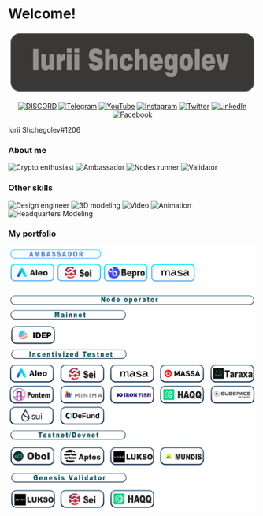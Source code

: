# Welcome!
[![logo](https://github.com/ShchegolevYA/ShchegolevYA/blob/main/png/Iurii%20Shchegolev.png)](https://twitter.com/yashchegolev)

<div style="text-align: center;">
  
[![DISCORD](https://img.shields.io/badge/-DISCORD-373534?style=for-the-badge&logo=DISCORD&logoColor=27A0D9)](https://discord.com/channels/@me/943935407903608873)
[![Telegram](https://img.shields.io/badge/-Telegram-373534?style=for-the-badge&logo=telegram&logoColor=27A0D9)](https://t.me/yashchegolev)
[![YouTube](https://img.shields.io/badge/-YouTube-373534?style=for-the-badge&logo=YouTube&logoColor=FF0000)](https://www.youtube.com/channel/UCHJ7CHzWSxiN43U371hUpzQ)
[![Instagram](https://img.shields.io/badge/-Instagram-373534?style=for-the-badge&logo=instagram&logoColor=B4068E)](https://www.instagram.com/yashchegolev)
[![Twitter](https://img.shields.io/badge/-Twitter-373534?style=for-the-badge&logo=Twitter&logoColor=1C9DEB)](https://twitter.com/yashchegolev)
[![LinkedIn](https://img.shields.io/badge/-LinkedIn-373534?style=for-the-badge&logo=linkedin&logoColor=007BB6)](https://www.linkedin.com/in/iurii-shchegolev-a88b0bb8)
[![Facebook](https://img.shields.io/badge/-Facebook-373534?style=for-the-badge&logo=Facebook&logoColor=1195F5)](https://www.facebook.com/yashchegolev)
  
</div>

Iurii Shchegolev#1206

### About me 
![Crypto enthusiast](https://img.shields.io/badge/-Crypto_enthusiast-969191)
![Ambassador](https://img.shields.io/badge/-Ambassador-969191)
![Nodes runner](https://img.shields.io/badge/-Nodes_runner-969191)
![Validator](https://img.shields.io/badge/-Validator-969191)

### Other skills 

![Design engineer](https://img.shields.io/badge/-Design_engineer-969191)
![3D modeling](https://img.shields.io/badge/-3D_modeling-969191)
![Video](https://img.shields.io/badge/-Video-969191)
![Animation](https://img.shields.io/badge/-Animation-969191)
![Headquarters Modeling](https://img.shields.io/badge/-Headquarters_Modeling-969191)

### My portfolio 




![Ambassador](https://github.com/ShchegolevYA/ShchegolevYA/blob/main/png/Ambassador.png)


![Nodes](https://github.com/ShchegolevYA/ShchegolevYA/blob/main/png/Nodes.png)

